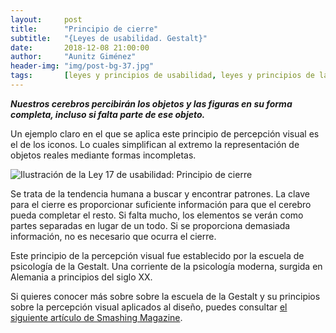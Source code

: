 ```yaml
---
layout:     post
title:      "Principio de cierre"
subtitle:   "{Leyes de usabilidad. Gestalt}"
date:       2018-12-08 21:00:00
author:     "Aunitz Giménez"
header-img: "img/post-bg-37.jpg"
tags:       [leyes y principios de usabilidad, leyes y principios de la Gestalt]
---
```


<p><em><strong>Nuestros cerebros percibirán los objetos y las figuras en su forma completa, incluso si falta parte de ese objeto.</strong></em></p>

<p>Un ejemplo claro en el que se aplica este principio de percepción visual es el de los iconos. Lo cuales simplifican al extremo la representación de objetos reales mediante formas incompletas.</p>

<p><img src="{{ site.baseurl }}/img/ley-17-principio-de-cierre.png" alt="Ilustración de la Ley 17 de usabilidad: Principio de cierre"></p>

<p>Se trata de la tendencia humana a buscar y encontrar patrones. La clave para el cierre es proporcionar suficiente información para que el cerebro pueda completar el resto. Si falta mucho, los elementos se verán como partes separadas en lugar de un todo. Si se proporciona demasiada información, no es necesario que ocurra el cierre.</p>

<p>Este principio de la percepción visual fue establecido por la escuela de psicología de la Gestalt. Una corriente de la psicología moderna, surgida en Alemania a principios del siglo XX.</p>

<p>Si quieres conocer más sobre sobre la escuela de la Gestalt y su principios sobre la percepción visual aplicados al diseño, puedes consultar <a href="https://www.smashingmagazine.com/2014/03/design-principles-visual-perception-and-the-principles-of-gestalt/" target="_blank">el siguiente artículo de Smashing Magazine</a>.</p>
